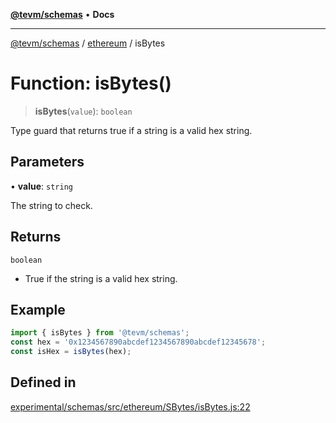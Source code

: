 [**@tevm/schemas**](../../README.md) • **Docs**

***

[@tevm/schemas](../../modules.md) / [ethereum](../README.md) / isBytes

# Function: isBytes()

> **isBytes**(`value`): `boolean`

Type guard that returns true if a string is a valid hex string.

## Parameters

• **value**: `string`

The string to check.

## Returns

`boolean`

- True if the string is a valid hex string.

## Example

```javascript
import { isBytes } from '@tevm/schemas';
const hex = '0x1234567890abcdef1234567890abcdef12345678';
const isHex = isBytes(hex);
```

## Defined in

[experimental/schemas/src/ethereum/SBytes/isBytes.js:22](https://github.com/evmts/tevm-monorepo/blob/main/experimental/schemas/src/ethereum/SBytes/isBytes.js#L22)
